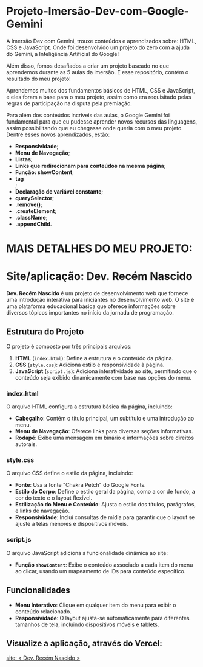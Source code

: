 # Projeto-Imersão-Dev-com-Google-Gemini
  A Imersão Dev com Gemini, trouxe conteúdos e aprendizados sobre: HTML, CSS e JavaScript. Onde foi desenvolvido um projeto do zero com a ajuda do Gemini, a Inteligência Artificial do Google!

  Além disso, fomos desafiados a criar um projeto baseado no que aprendemos durante as 5 aulas da imersão. E esse repositório, contém o resultado do meu projeto!

  Aprendemos muitos dos fundamentos básicos de HTML, CSS e JavaScript, e eles foram a base para o meu projeto, assim como era requisitado pelas regras de participação na disputa pela premiação.

  Para além dos conteúdos incríveis das aulas, o Google Gemini foi fundamental para que eu pudesse aprender novos recursos das linguagens, assim possibilitando que eu chegasse onde queria com o meu projeto. Dentre esses novos aprendizados, estão:

- **Responsividade**;
- **Menu de Navegação**;
- **Listas**;
- **Links que redirecionam para conteúdos na mesma página**;
- **Função: showContent**;
- **tag <nav>**;
- **Declaração de variável constante**;
- **querySelector**;
- **.remove()**;
- **.createElement**;
- **.className**;
- **.appendChild**.

# MAIS DETALHES DO MEU PROJETO:
                                                                                                        
# Site/aplicação: Dev. Recém Nascido

**Dev. Recém Nascido** é um projeto de desenvolvimento web que fornece uma introdução interativa para iniciantes no desenvolvimento web. O site é uma plataforma educacional básica que oferece informações sobre diversos tópicos importantes no início da jornada de programação.

## Estrutura do Projeto

O projeto é composto por três principais arquivos:

1. **HTML** (`index.html`): Define a estrutura e o conteúdo da página.
2. **CSS** (`style.css`): Adiciona estilo e responsividade à página.
3. **JavaScript** (`script.js`): Adiciona interatividade ao site, permitindo que o conteúdo seja exibido dinamicamente com base nas opções do menu.

### index.html

O arquivo HTML configura a estrutura básica da página, incluindo:

- **Cabeçalho**: Contém o título principal, um subtítulo e uma introdução ao menu.
- **Menu de Navegação**: Oferece links para diversas seções informativas.
- **Rodapé**: Exibe uma mensagem em binário e informações sobre direitos autorais.

### style.css

O arquivo CSS define o estilo da página, incluindo:

- **Fonte**: Usa a fonte "Chakra Petch" do Google Fonts.
- **Estilo do Corpo**: Define o estilo geral da página, como a cor de fundo, a cor do texto e o layout flexível.
- **Estilização do Menu e Conteúdo**: Ajusta o estilo dos títulos, parágrafos, e links de navegação.
- **Responsividade**: Inclui consultas de mídia para garantir que o layout se ajuste a telas menores e dispositivos móveis.

### script.js

O arquivo JavaScript adiciona a funcionalidade dinâmica ao site:

- **Função `showContent`**: Exibe o conteúdo associado a cada item do menu ao clicar, usando um mapeamento de IDs para conteúdo específico.

## Funcionalidades

- **Menu Interativo**: Clique em qualquer item do menu para exibir o conteúdo relacionado.
- **Responsividade**: O layout ajusta-se automaticamente para diferentes tamanhos de tela, incluindo dispositivos móveis e tablets.

## Visualize a aplicação, através do Vercel:
[site: < Dev. Recém Nascido >](https://dev-recem-nascido.vercel.app/#)
